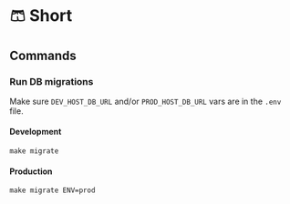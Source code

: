 # 🩳 Short

## Commands

### Run DB migrations

Make sure `DEV_HOST_DB_URL` and/or `PROD_HOST_DB_URL` vars are in the `.env` file.

#### Development

```
make migrate
```

#### Production

```
make migrate ENV=prod
```
